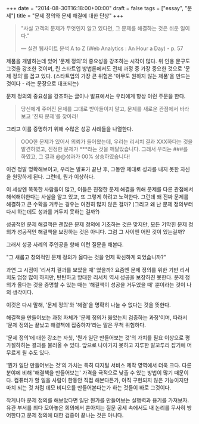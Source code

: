 +++
date = "2014-08-30T16:18:00+00:00"
draft = false
tags = ["essay", "문제"]
title = "문제 정의와 문제 해결에 대한 단상"
+++
<blockquote>
<div class="quote-content">"사실 고객의 문제가 무엇인지 알고 있다면, 그 문제를 해결하는 것은 쉬운 일이다."</div>
<p class="quote-source">&mdash; 실전 웹사이트 분석 A to Z (Web Analytics&nbsp;: An Hour a Day) - p. 57</p>
</blockquote>
<p class="quote-source">제품을 개발하는데 있어 '문제 정의'의 중요성을 강조하는 시각이 많다. 위 인용 문구도 그것을 강조한 것이며, 린 스타트업 방법론에서도 전체 과정 중 가장 중요한 것으로 '문제 정의'를 꼽고 있다. (스타트업의 가장 큰 위험은 '아무도 원하지 않는 제품'을 만드는 것이다 - 라는 문장으로 대표되는)</p>
<p class="quote-source">문제 정의의 중요성을 강조하는 글이나 발표에서는 우리에게 항상 이런 주문을 한다.</p>
<blockquote>
<p class="quote-source">당신에게 주어진 문제를 그대로 받아들이지 말고, 문제를 새로운 관점에서 바라보고 '진짜 문제'를 찾아라!</p>
</blockquote>
<p class="quote-source">그리고 이를 증명하기 위해 수많은 성공 사례들을 나열한다.</p>
<blockquote>
<p class="quote-source">OOO한 문제가 있어서 의뢰가 들어왔는데, 우리는 리서치 결과 XXX하다는 것을 발견하였고, 진정한 문제가 ***라는 것을 깨달았습니다. 그래서 우리는 ###를 하였고, 그 결과 @@성과가 00% 상승하였습니다!</p>
</blockquote>
<p class="quote-source">이건 정말 명확해보이고, 우리는 발표가 끝난 후, 그동안 제대로 성과를 내지 못한 자신을 원망하게 된다. 그런데, 뭔가 이상하다.</p>
<p class="quote-source">이 세상엔 똑똑한 사람들이 많고, 이들은 진정한 문제 해결을 위해 문제를 다른 관점에서 해석해야한다는 사실을 알고 있고, 또 그렇게 하려고 노력한다. 그런데 왜 진짜 문제를 해결하고 큰 수확을 거두는 경우는 여전히 많지 않은 걸까? (그리고 왜 난 문제 정의부터 다시 하는데도 성과를 거두지 못하는 걸까?)</p>
<p class="quote-source">성공적인 문제 해결책은 괜찮은 문제 정의에 기초하는 것은 맞지만, 모든 기막힌 문제 정의가 성공적인 해결책을 보장하는 것은 아니다. 그럼 그 사이엔 어떤 것이 있는걸까?</p>
<p class="quote-source">그래서 성공 사례의 주인공을 향해 이런 질문을 해본다.</p>
<p class="quote-source">"그 새롭고 창의적인 문제 정의가 옳다는 것을 언제 확신하게 되었습니까?"</p>
<p class="quote-source">과연 그 시점이 '리서치 결과를 보았을 때' 였을까? 요즘엔 문제 정의를 위한 기반 리서치도 엄청 많이 하지만, 탄탄하고 방대한 리서치 역시 성공을 보장하진 못한다. 문제 정의가 옳다는 것을 증명할 수 있는 때는 '해결책이 성공을 거두었을 때' 뿐이라는 것이 나의 생각이다.</p>
<p class="quote-source">이것은 다시 말해, '문제 정의'와 '해결'을 명확히 나눌 수 없다는 것을 뜻한다.</p>
<p class="quote-source">해결책을 만들어보는 과정 자체가 '문제 정의가 옳았는지 검증하는 과정'이며, 따라서 '문제 정의는 끝났고 해결책에 집중하자'라는 말은 무척 위험하다.</p>
<p class="quote-source">'문제 정의'에 대한 강조는 자칫, '뭔가 일단 만들어보는 것'의 가치를 필요 이상으로 평가절하하는 결과를 불러올 수 있다. 앞으로 나아가지 못하고 지루한 말꼬투리 잡기에 머무르게 될 수도 있다.</p>
<p class="quote-source">'뭔가 일단 만들어보는 것'의 가치는 특히 디지털 서비스 제작 영역에서 더욱 크다. 다른 분야에 비해 '해결책을 만들어보는' 가격을 극적으로 낮출 수 있는 방법이 많기 때문이다. 컴퓨터가 할 일을 사람이 한동안 직접 해본다든가, 아직 구현되지 않은 기능이지만 마치 되는 것 처럼 데모 비디오를 만들어본다는가 하는 것들이 바로 그것이다.</p>
<p class="quote-source"><span>작게나마 문제 정의를 해보았다면 일단 뭔가를 만들어보는 실행력과 용기를 가져보자. 유관 부서를 죄다 모아놓은 회의에서 쏟아지는 질문 공세 속에서도 내 논리를 무사히 방어한다고 문제 정의에 대한 검증이 끝나는 것</span>은 아니다.</p>